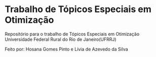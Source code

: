 # Trabalho de Tópicos Especiais em Otimização

Repositório para o trabalho de Tópicos Especiais em Otimização
Universidade Federal Rural do Rio de Janeiro(UFRRJ)

Feito por: Hosana Gomes Pinto e Lívia de Azevedo da Silva
